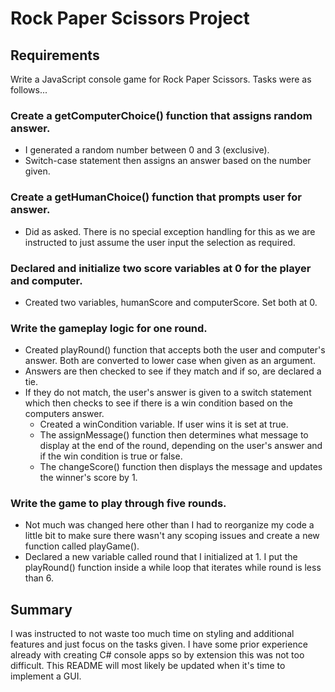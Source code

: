# Rock Paper Scissors Project

## Requirements
Write a JavaScript console game for Rock Paper Scissors. Tasks were as follows...

### Create a getComputerChoice() function that assigns random answer.
- I generated a random number between 0 and 3 (exclusive).
- Switch-case statement then assigns an answer based on the number given.
### Create a getHumanChoice() function that prompts user for answer.
- Did as asked. There is no special exception handling for this as we are instructed to just assume the user input the selection as required.
### Declared and initialize two score variables at 0 for the player and computer.
- Created two variables, humanScore and computerScore. Set both at 0.
### Write the gameplay logic for one round.
- Created playRound() function that accepts both the user and computer's answer. Both are converted to lower case when given as an argument.
- Answers are then checked to see if they match and if so, are declared a tie.
- If they do not match, the user's answer is given to a switch statement which then checks to see if there is a win condition based on the computers answer. 
    - Created a winCondition variable. If user wins it is set at true.
    - The assignMessage() function then determines what message to display at the end of the round, depending on the user's answer and if the win condition is true or false.
    - The changeScore() function then displays the message and updates the winner's score by 1.
### Write the game to play through five rounds.
- Not much was changed here other than I had to reorganize my code a little bit to make sure there wasn't any scoping issues and create a new function called playGame().
- Declared a new variable called round that I initialized at 1. I put the playRound() function inside a while loop that iterates while round is less than 6.

## Summary
I was instructed to not waste too much time on styling and additional features and just focus on the tasks given. I have some prior experience already with creating C# console apps so by extension this was not too difficult. This README will most likely be updated when it's time to implement a GUI.